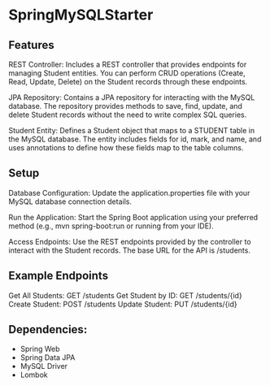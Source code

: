 # SpringMySQLStarter

## Features
REST Controller: Includes a REST controller that provides endpoints for managing Student entities. You can perform CRUD operations (Create, Read, Update, Delete) on the Student records through these endpoints.

JPA Repository: Contains a JPA repository for interacting with the MySQL database. The repository provides methods to save, find, update, and delete Student records without the need to write complex SQL queries.

Student Entity: Defines a Student object that maps to a STUDENT table in the MySQL database. The entity includes fields for id, mark, and name, and uses annotations to define how these fields map to the table columns.

## Setup
Database Configuration: Update the application.properties file with your MySQL database connection details.

Run the Application: Start the Spring Boot application using your preferred method (e.g., mvn spring-boot:run or running from your IDE).

Access Endpoints: Use the REST endpoints provided by the controller to interact with the Student records. The base URL for the API is /students.

## Example Endpoints
Get All Students: GET /students
Get Student by ID: GET /students/{id}
Create Student: POST /students
Update Student: PUT /students/{id}


## Dependencies:
- Spring Web
- Spring Data JPA
- MySQL Driver
- Lombok

